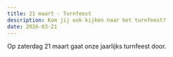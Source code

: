 ```yaml
---
title: 21 maart - Turnfeest
description: Kom jij ook kijken naar het turnfeest?
date: 2026-03-21
---
```


Op zaterdag 21 maart gaat onze jaarlijks turnfeest door.

